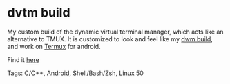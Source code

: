 # dvtm build

My custom build of the dynamic virtual terminal manager,
which acts like an alternative to TMUX.
It is customized to look and feel like my [dwm build](dwm-build),
and work on [Termux](https://termux.com/) for android.

Find it [here](https://github.com/hhhhhhhhhn/dvtm)

Tags: C/C++, Android, Shell/Bash/Zsh, Linux
50
